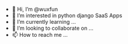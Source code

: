 - 👋 Hi, I’m @wuxfun
- 👀 I’m interested in python django SaaS Apps
- 🌱 I’m currently learning ...
- 💞️ I’m looking to collaborate on ...
- 📫 How to reach me ...

<!---
wuxfun/wuxfun is a ✨ special ✨ repository because its `README.md` (this file) appears on your GitHub profile.
You can click the Preview link to take a look at your changes.
--->
